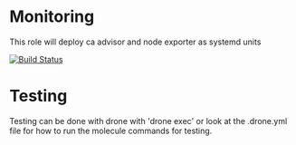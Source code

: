 Monitoring
=========

This role will deploy ca advisor and node exporter as systemd units

[![Build Status](https://drone.mattsnoby.com/api/badges/snoby/monitoring/status.svg)](https://drone.mattsnoby.com/snoby/monitoring)

Testing
=======
Testing can be done with drone with 'drone exec' or look at the .drone.yml file for how to run the molecule commands for testing.

